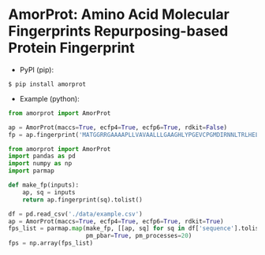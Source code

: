# AmorProt: Amino Acid Molecular Fingerprints Repurposing-based Protein Fingerprint

* PyPI (pip):

```console
$ pip install amorprot
```

* Example (python):

```python
from amorprot import AmorProt

ap = AmorProt(maccs=True, ecfp4=True, ecfp6=True, rdkit=False)
fp = ap.fingerprint('MATGGRRGAAAAPLLVAVAALLLGAAGHLYPGEVCPGMDIRNNLTRLHELENCSVIEGHL')
```


```python
from amorprot import AmorProt
import pandas as pd
import numpy as np
import parmap

def make_fp(inputs):
    ap, sq = inputs
    return ap.fingerprint(sq).tolist()

df = pd.read_csv('./data/example.csv')
ap = AmorProt(maccs=True, ecfp4=True, ecfp6=True, rdkit=True)
fps_list = parmap.map(make_fp, [[ap, sq] for sq in df['sequence'].tolist()], 
                      pm_pbar=True, pm_processes=20)
fps = np.array(fps_list)
```
